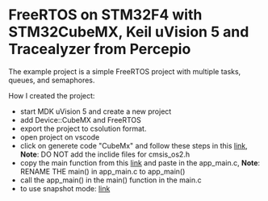 # FreeRTOS on STM32F4 with STM32CubeMX, Keil uVision 5 and Tracealyzer from Percepio

The example project is a simple FreeRTOS project with multiple tasks, queues, and semaphores. 

How I created the project: 
 - start MDK uVision 5 and create a new project
 - add Device::CubeMX and FreeRTOS
 - export the project to csolution format.
 - open project on vscode 
 - click on generete code "CubeMx" and follow these steps in this [link](https://www.keil.com/pack/doc/stm32cube/html/cubemx_using.html#cubemx_proj_rtx5), **Note**: DO NOT add the inclide files for cmsis_os2.h 
 -  copy the main function from this [link](https://www.freertos.org/Documentation/02-Kernel/03-Supported-devices/04-Demos/Device-independent-demo/Hardware-independent-RTOS-example) and paste in the app_main.c, **Note**: RENAME THE main() in app_main.c to app_main()
 -  call the app_main() in the main() function in the main.c
 -  to use snapshot mode: [link](https://percepio.com/tracealyzer/gettingstarted/keil-uvision/)